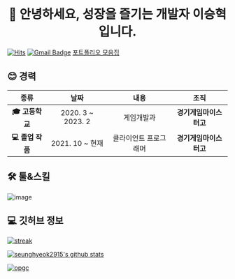 <h1 align="center">🙌 안녕하세요, 성장을 즐기는 개발자 이승혁입니다.</h1>

[![Hits](https://hits.seeyoufarm.com/api/count/incr/badge.svg?url=https%3A%2F%2Fgithub.com%2Fseunghyeok2915)](https://github.com/seunghyeok2915)
[![Gmail Badge](https://img.shields.io/badge/-Gmail-d14836?style=flat-square&logo=Gmail&logoColor=white&link=mailto:seunghyeok.dev@gmail.com)](mailto:seunghyeok.dev@gmail.com)
[포트폴리오 모음집](https://www.notion.so/eaac775102474be084541cae83551fbe)

<h2 align="left">😊 경력</h2>

| **종류** | **날짜** | **내용** | **조직** |
|:--------:|:--------:|:--------:|:--------:|
| **:mortar_board: 고등학교** | 2020. 3 ~ 2023. 2 | 게임개발과 | **경기게임마이스터고** |
| **💻 졸업 작품** | 2021. 10 ~ 현재 | 클라이언트 프로그래머 | **경기게임마이스터고** |

<h2 align="left">🛠️ 툴&스킬</h2>

![image](https://user-images.githubusercontent.com/64355834/170407125-4fe0abd0-991b-4ca7-b77f-e4290d822096.png)

<h2 align="left">💻 깃허브 정보</h2>

[![streak](https://github-readme-streak-stats.herokuapp.com/?user=seunghyeok2915&theme=calm)](https://github.com/seunghyeok2915)

[![seunghyeok2915's github stats](https://github-readme-stats.vercel.app/api?username=seunghyeok2915&show_icons=true&theme=dracula)](https://github.com/seunghyeok2915)

[![opgc](https://api.opgc.me/githubs/users/seunghyeok2915/tag/?theme=dracula)](https://opgc.me/#/users/seunghyeok2915)
